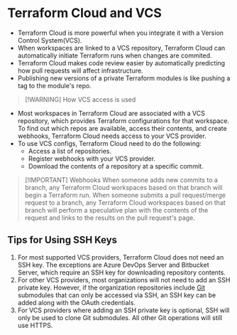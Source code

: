 # Terraform Cloud and VCS
- Terraform Cloud is more powerful when you integrate it with a Version Control System(VCS).
- When workspaces are linked to a VCS repository, Terraform Cloud can automatically initiate Terraform runs when changes are commited.
- Terraform Cloud makes code review easier by automatically predicting how pull requests will affect infrastructure.
- Publishing new versions of a private Terraform modules is like pushing a tag to the module's repo.


> [!WARNING] How VCS access is used

- Most workspaces in Terraform Cloud are associated with a VCS repository, which provides Terraform configurations for that workspace. To find out which repos are available, access their contents, and create webhooks, Terraform Cloud needs access to your VCS provider.
- To use VCS configs, Terraform Cloud need to do the following:
	- Access a list of repositories.
	- Register webhooks with your VCS provider.
	- Download the contents of a repository at a specific commit.


> [!IMPORTANT] Webhooks
> When someone adds new commits to a branch, any Terraform Cloud workspaces based on that branch will begin a Terraform run.
> When someone submits a pull request/merge request to a branch, any Terraform Cloud workspaces based on that branch will perform a speculative plan with the contents of the request and links to the results on the pull request's page.


## Tips for Using SSH Keys
1. For most supported VCS providers, Terraform Cloud does not need an SSH key. The exceptions are Azure DevOps Server and Bitbucket Server, which require an SSH key for downloading repository contents.
2. For other VCS providers, most organizations will not need to add an SSH private key. However, if the organization repositories include [Git](CompTIA%20Linux%20+%20XK0-OO4/Git/Git.md) submodules that can only be accessed via SSH, an SSH key can be added along with the OAuth credentials.
3. For VCS providers where adding an SSH private key is optional, SSH will only be used to clone Git submodules. All other Git operations will still use HTTPS.